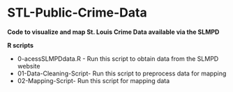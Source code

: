# STL-Public-Crime-Data
**Code to visualize and map St. Louis Crime Data available via the SLMPD**

**R scripts**
- 0-acessSLMPDdata.R -      Run this script to obtain data from the SLMPD website
- 01-Data-Cleaning-Script-  Run this script to preprocess data for mapping
- 02-Mapping-Script-        Run this script for mapping data
